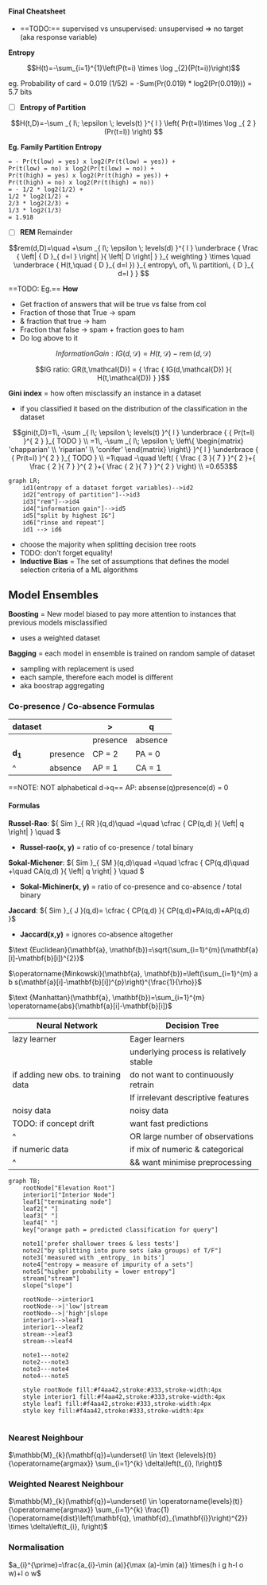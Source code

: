 #### Final Cheatsheet
- ==TODO:== supervised vs unsupervised:
  unsupervised => no target (aka response variable)

**Entropy** 
```math
H(t)=-\sum_{i=1}^{1}\left(P(t=i) \times \log _{2}(P(t=i))\right)
```
eg. Probability of card = 0.019 (1/52)
= -Sum(Pr(0.019) * log2(Pr(0.019))) = 5.7 bits

- [ ] **Entropy of Partition**
```math
H(t,D)=-\sum _{ l\; \epsilon \; levels(t) }^{ l } \left( Pr(t=l)\times \log _{ 2 } (Pr(t=l)) \right) 
```

**Eg. Family Partition Entropy**
```
= - Pr(t(low) = yes) x log2(Pr(t(low) = yes)) +
Pr(t(low) = no) x log2(Pr(t(low) = no)) + 
Pr(t(high) = yes) x log2(Pr(t(high) = yes)) +
Pr(t(high) = no) x log2(Pr(t(high) = no))
= - 1/2 * log2(1/2) + 
1/2 * log2(1/2) +
2/3 * log2(2/3) +
1/3 * log2(1/3)
= 1.918
```
- [ ] **REM** Remainder
```math
rem(d,D)=\quad +\sum _{ l\; \epsilon \; levels(d) }^{ l } \underbrace { \frac { \left| { D }_{ d=l } \right|  }{ \left| D \right|  }  }_{ weighting } \times \quad \underbrace { H(t,\quad { D }_{ d=l }) }_{ entropy\, of\, \\ partition\, { D }_{ d=l } } 
```
==TODO: Eg.==
**How**
- Get fraction of answers that will be true vs false from col
- Fraction of those that True -> spam 
- & fraction that true -> ham
- Fraction that false -> spam + fraction goes to ham 
- Do log above to it

```math
Information Gain: IG(d,\mathcal{D})=H(t,\mathcal{D})-\operatorname{rem}(d,\mathcal{D})
```
```math
IG ratio: GR(t,\mathcal{D}) = { \frac { IG(d,\mathcal{D})  }{ H(t,\mathcal{D})  }  }
```

**Gini index** = how often misclassify an instance in a dataset
- if you classified it based on the distribution of the classification in the dataset

```math
gini(t,D)=1\, -\sum _{ l\; \epsilon \; levels(t) }^{ l } \underbrace { { Pr(t=l) }^{ 2 } }_{ TODO } \\ =1\, -\sum _{ l\; \epsilon \; \left\{ \begin{matrix} 'chapparian' \\ 'riparian' \\ 'conifer' \end{matrix} \right\}  }^{ l } \underbrace { { Pr(t=l) }^{ 2 } }_{ TODO } \\ =1\quad -\quad \left( { \frac { 3 }{ 7 }  }^{ 2 }+{ \frac { 2 }{ 7 }  }^{ 2 }+{ \frac { 2 }{ 7 }  }^{ 2 } \right) \\ =0.653
```

```mermaid
graph LR;
    id1(entropy of a dataset forget variables)-->id2
    id2["entropy of partition"]-->id3
    id3["rem"]-->id4
    id4["information gain"]-->id5
    id5["split by highest IG"]
    id6["rinse and repeat"]
    id1 --> id6
```

- choose the majority when splitting decision tree roots
- TODO: don't forget equality!
- **Inductive Bias** = The set of assumptions that defines the model selection criteria of a ML algorithms

## Model Ensembles

**Boosting** = New model biased to pay more attention to instances that previous models misclassified
  - uses a weighted dataset

**Bagging** = each model in ensemble is trained on random sample of dataset
  - sampling with replacement is used
  - each sample, therefore each model is different
  - aka boostrap aggregating

### Co-presence / Co-absence Formulas

| dataset           |          | >        | q       |
| ----------------- | -------- | -------- | ------- |
|                   |          | presence | absence |
| **d<sub>1</sub>** | presence | CP = 2   | PA = 0  |
| ^                 | absence  | AP = 1   | CA = 1  |

==NOTE: NOT alphabetical d->q==
AP: absense(q)presence(d) = 0

#### Formulas
**Russel-Rao**: ${ Sim }_{ RR }(q,d)\quad =\quad \cfrac { CP(q,d) }{ \left| q \right|  } \quad $
- **Russel-rao(x, y)** = ratio of co-presence / total binary

**Sokal-Michener**: ${ Sim }_{ SM }(q,d)\quad =\quad \cfrac { CP(q,d)\quad +\quad CA(q,d) }{ \left| q \right|  } \quad $
- **Sokal-Michiner(x, y)** = ratio of co-presence and co-absence / total binary

**Jaccard**: ${ Sim }_{ J }(q,d)= \cfrac { CP(q,d) }{ CP(q,d)+PA(q,d)+AP(q,d) }$
- **Jaccard(x,y)** = ignores co-absence altogether

$\text {Euclidean}(\mathbf{a}, \mathbf{b})=\sqrt{\sum_{i=1}^{m}(\mathbf{a}[i]-\mathbf{b}[i])^{2}}$

$\operatorname{Minkowski}(\mathbf{a}, \mathbf{b})=\left(\sum_{i=1}^{m} a b s(\mathbf{a}[i]-\mathbf{b}[i])^{p}\right)^{\frac{1}{\rho}}$

$\text {Manhattan}(\mathbf{a}, \mathbf{b})=\sum_{i=1}^{m} \operatorname{abs}(\mathbf{a}[i]-\mathbf{b}[i])$

| Neural Network                      | Decision Tree                           |
| ----------------------------------- | --------------------------------------- |
| lazy learner                        | Eager learners                          |
|                                     | underlying process is relatively stable |
| if adding new obs. to training data | do not want to continuously retrain     |
|                                     | If irrelevant descriptive features      |
| noisy data                          | noisy data                              |
| TODO: if concept drift              | want fast predictions                   |
| ^                                   | OR large number of observations         |
| if numeric data                     | if mix of numeric & categorical         |
| ^                                   | && want minimise preprocessing          |

```mermaid
graph TB;
    rootNode["Elevation Root"]
    interior1["Interior Node"]
    leaf1["terminating node"]
    leaf2[" "]
    leaf3[" "]
    leaf4[" "]
    key["orange path = predicted classification for query"]

    note1['prefer shallower trees & less tests']
    note2["by splitting into pure sets (aka groups) of T/F"]
    note3['measured with _entropy_ in bits']
    note4["entropy = measure of impurity of a sets"]
    note5["higher probability = lower entropy"]
    stream["stream"]
    slope["slope"]

    rootNode-->interior1
    rootNode-->|'low'|stream
    rootNode-->|'high'|slope
    interior1-->leaf1
    interior1-->leaf2
    stream-->leaf3
    stream-->leaf4

    note1---note2
    note2---note3
    note3---note4
    note4---note5
    
    style rootNode fill:#f4aa42,stroke:#333,stroke-width:4px
    style interior1 fill:#f4aa42,stroke:#333,stroke-width:4px
    style leaf1 fill:#f4aa42,stroke:#333,stroke-width:4px
    style key fill:#f4aa42,stroke:#333,stroke-width:4px
    
```
### Nearest Neighbour
$\mathbb{M}_{k}(\mathbf{q})=\underset{l \in \text {lelevels}(t)}{\operatorname{argmax}} \sum_{i=1}^{k} \delta\left(t_{i}, l\right)$

### Weighted Nearest Neighbour
$\mathbb{M}_{k}(\mathbf{q})=\underset{l \in \operatorname{levels}(t)}{\operatorname{argmax}} \sum_{i=1}^{k} \frac{1}{\operatorname{dist}\left(\mathbf{q}, \mathbf{d}_{\mathbf{i}}\right)^{2}} \times \delta\left(t_{i}, I\right)$

### Normalisation

$a_{i}^{\prime}=\frac{a_{i}-\min (a)}{\max (a)-\min (a)} \times(h i g h-l o w)+l o w$